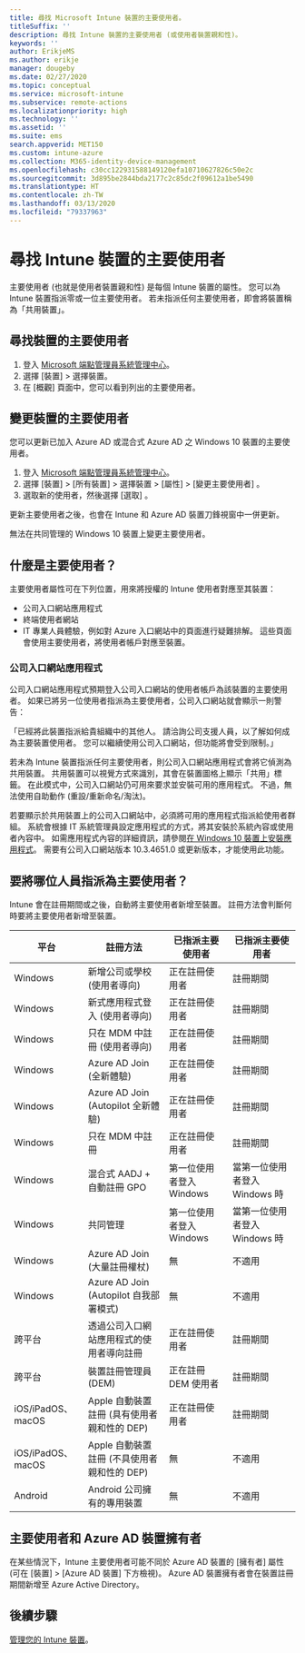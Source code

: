 ```yaml
---
title: 尋找 Microsoft Intune 裝置的主要使用者。
titleSuffix: ''
description: 尋找 Intune 裝置的主要使用者 (或使用者裝置親和性)。
keywords: ''
author: ErikjeMS
ms.author: erikje
manager: dougeby
ms.date: 02/27/2020
ms.topic: conceptual
ms.service: microsoft-intune
ms.subservice: remote-actions
ms.localizationpriority: high
ms.technology: ''
ms.assetid: ''
ms.suite: ems
search.appverid: MET150
ms.custom: intune-azure
ms.collection: M365-identity-device-management
ms.openlocfilehash: c30cc122931588149120efa10710627826c50e2c
ms.sourcegitcommit: 3d895be2844bda2177c2c85dc2f09612a1be5490
ms.translationtype: HT
ms.contentlocale: zh-TW
ms.lasthandoff: 03/13/2020
ms.locfileid: "79337963"
---
```

# <a name="find-the-primary-user-of-an-intune-device"></a>尋找 Intune 裝置的主要使用者

主要使用者 (也就是使用者裝置親和性) 是每個 Intune 裝置的屬性。 您可以為 Intune 裝置指派零或一位主要使用者。 若未指派任何主要使用者，即會將裝置稱為「共用裝置」。

## <a name="find-a-devices-primary-user"></a>尋找裝置的主要使用者

1. 登入 [Microsoft 端點管理員系統管理中心](https://go.microsoft.com/fwlink/?linkid=2109431)。
2. 選擇 [裝置]  > 選擇裝置。
3. 在 [概觀]  頁面中，您可以看到列出的主要使用者。

## <a name="change-a-devices-primary-user"></a>變更裝置的主要使用者

您可以更新已加入 Azure AD 或混合式 Azure AD 之 Windows 10 裝置的主要使用者。

1. 登入 [Microsoft 端點管理員系統管理中心](https://go.microsoft.com/fwlink/?linkid=2109431)。
2. 選擇 [裝置]   > [所有裝置]  > 選擇裝置 > [屬性]   > [變更主要使用者]  。
3. 選取新的使用者，然後選擇 [選取]  。

更新主要使用者之後，也會在 Intune 和 Azure AD 裝置刀鋒視窗中一併更新。

無法在共同管理的 Windows 10 裝置上變更主要使用者。


## <a name="what-is-the-primary-user"></a>什麼是主要使用者？
主要使用者屬性可在下列位置，用來將授權的 Intune 使用者對應至其裝置：
- 公司入口網站應用程式
- 終端使用者網站
- IT 專業人員體驗，例如對 Azure 入口網站中的頁面進行疑難排解。 這些頁面會使用主要使用者，將使用者帳戶對應至裝置。 

### <a name="company-portal-app"></a>公司入口網站應用程式
公司入口網站應用程式預期登入公司入口網站的使用者帳戶為該裝置的主要使用者。 如果已將另一位使用者指派為主要使用者，公司入口網站就會顯示一則警告：

「已經將此裝置指派給貴組織中的其他人。 請洽詢公司支援人員，以了解如何成為主要裝置使用者。 您可以繼續使用公司入口網站，但功能將會受到限制。」

若未為 Intune 裝置指派任何主要使用者，則公司入口網站應用程式會將它偵測為共用裝置。 共用裝置可以視覺方式來識別，其會在裝置圖格上顯示「共用」標籤。 在此模式中，公司入口網站仍可用來要求並安裝可用的應用程式。 不過，無法使用自助動作 (重設/重新命名/淘汰)。  

若要顯示於共用裝置上的公司入口網站中，必須將可用的應用程式指派給使用者群組。 系統會根據 IT 系統管理員設定應用程式的方式，將其安裝於系統內容或使用者內容中。 如需應用程式內容的詳細資訊，請參閱[在 Windows 10 裝置上安裝應用程式](../apps/apps-windows-10-app-deploy.md)。 需要有公司入口網站版本 10.3.4651.0 或更新版本，才能使用此功能。


## <a name="who-is-assigned-as-the-primary-user"></a>要將哪位人員指派為主要使用者？
Intune 會在註冊期間或之後，自動將主要使用者新增至裝置。 註冊方法會判斷何時要將主要使用者新增至裝置。

| 平台 | 註冊方法 | 已指派主要使用者 | 已指派主要使用者 |
| ---- | ---- | ---- | ---- |
| Windows | 新增公司或學校 (使用者導向) | 正在註冊使用者 | 註冊期間 |   
| Windows | 新式應用程式登入 (使用者導向) | 正在註冊使用者 | 註冊期間 | 
| Windows | 只在 MDM 中註冊 (使用者導向) | 正在註冊使用者 | 註冊期間 | 
| Windows | Azure AD Join (全新體驗) | 正在註冊使用者 | 註冊期間 | 
| Windows | Azure AD Join (Autopilot 全新體驗) | 正在註冊使用者 | 註冊期間 | 
| Windows | 只在 MDM 中註冊 | 正在註冊使用者 | 註冊期間 | 
| Windows | 混合式 AADJ + 自動註冊 GPO | 第一位使用者登入 Windows | 當第一位使用者登入 Windows 時| 
| Windows | 共同管理 | 第一位使用者登入 Windows | 當第一位使用者登入 Windows 時 | 
| Windows | Azure AD Join (大量註冊權杖) | 無 | 不適用 | 
| Windows | Azure AD Join (Autopilot 自我部署模式) | 無 | 不適用 | 
| 跨平台 | 透過公司入口網站應用程式的使用者導向註冊 | 正在註冊使用者 | 註冊期間 |
| 跨平台 | 裝置註冊管理員 (DEM) | 正在註冊 DEM 使用者 | 註冊期間 |
| iOS/iPadOS、macOS | Apple 自動裝置註冊 (具有使用者親和性的 DEP) | 正在註冊使用者 | 註冊期間 |
| iOS/iPadOS、macOS | Apple 自動裝置註冊 (不具使用者親和性的 DEP) | 無 | 不適用 |
| Android | Android 公司擁有的專用裝置 | 無 | 不適用 |

## <a name="primary-user-and-azure-ad-device-owner"></a>主要使用者和 Azure AD 裝置擁有者
在某些情況下，Intune 主要使用者可能不同於 Azure AD 裝置的 [擁有者]  屬性 (可在 [裝置]   > [Azure AD 裝置]  下方檢視)。 Azure AD 裝置擁有者會在裝置註冊期間新增至 Azure Active Directory。

## <a name="next-steps"></a>後續步驟
[管理您的 Intune 裝置](device-management.md)。
